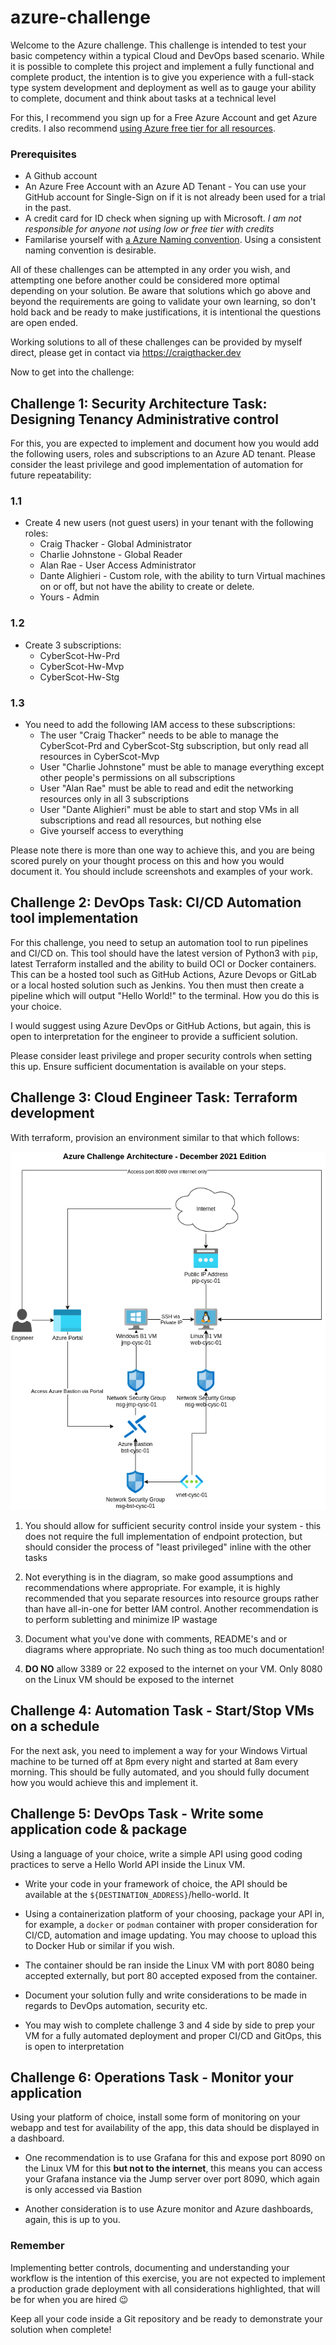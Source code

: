 # azure-challenge

Welcome to the Azure challenge.  This challenge is intended to test your basic competency within a typical Cloud and DevOps based scenario.  While it is possible to complete this project and implement a fully functional and complete product, the intention is to give you experience with a full-stack type system development and deployment as well as to gauge your ability to complete, document and think about tasks at a technical level


For this, I recommend you sign up for a Free Azure Account and get Azure credits.  I also recommend [using Azure free tier for all resources](https://adamtheautomator.com/azure-free/).

### Prerequisites

- A Github account
- An Azure Free Account with an Azure AD Tenant - You can use your GitHub account for Single-Sign on if it is not already been used for a trial in the past.
- A credit card for ID check when signing up with Microsoft.  *I am not responsible for anyone not using low or free tier with credits*
- Familarise yourself with [a Azure Naming convention](https://docs.microsoft.com/en-us/azure/cloud-adoption-framework/ready/azure-best-practices/resource-abbreviations).  Using a consistent naming convention is desirable.

All of these challenges can be attempted in any order you wish, and attempting one before another could be considered more optimal depending on your solution. Be aware that solutions which go above and beyond the requirements are going to validate your own learning, so don't hold back and be ready to make justifications, it is intentional the questions are open ended.

Working solutions to all of these challenges can be provided by myself direct, please get in contact via https://craigthacker.dev

Now to get into the challenge:

## Challenge 1: Security Architecture Task: Designing Tenancy Administrative control

For this, you are expected to implement and document how you would add the following users, roles and subscriptions to an Azure AD tenant. Please consider the least privilege and good implementation of automation for future repeatability:

### 1.1
- Create 4 new users (not guest users) in your tenant with the following roles:
   - Craig Thacker - Global Administrator
   - Charlie Johnstone - Global Reader
   - Alan Rae - User Access Administrator
   - Dante Alighieri - Custom role, with the ability to turn Virtual machines on or off, but not have the ability to create or delete.
   - Yours - Admin

### 1.2
- Create 3 subscriptions:
  - CyberScot-Hw-Prd
  - CyberScot-Hw-Mvp
  - CyberScot-Hw-Stg

### 1.3
- You need to add the following IAM access to these subscriptions:
  - The user "Craig Thacker" needs to be able to manage the CyberScot-Prd and CyberScot-Stg subscription, but only read all resources in CyberScot-Mvp
  - User "Charlie Johnstone" must be able to manage everything except other people's permissions on all subscriptions
  - User "Alan Rae" must be able to read and edit the networking resources only in all 3 subscriptions
  - User "Dante Alighieri" must be able to start and stop VMs in all subscriptions and read all resources, but nothing else
  - Give yourself access to everything

Please note there is more than one way to achieve this, and you are being scored purely on your thought process on this and how you would document it. You should include screenshots and examples of your work.


## Challenge 2: DevOps Task: CI/CD Automation tool implementation

For this challenge, you need to setup an automation tool to run pipelines  and CI/CD on. This tool should have the latest version of Python3 with `pip`, latest Terraform installed and the ability to build OCI or Docker containers.  This can be a hosted tool such as GitHub Actions, Azure Devops or GitLab or a local hosted solution such as Jenkins.  You then must then create a pipeline which will output "Hello World!" to the terminal.  How you do this is your choice.

I would suggest using Azure DevOps or GitHub Actions, but again, this is open to interpretation for the engineer to provide a sufficient solution.

Please consider least privilege and proper security controls when setting this up.  Ensure sufficient documentation is available on your steps.

## Challenge 3: Cloud Engineer Task: Terraform development

With terraform, provision an environment similar to that which follows:

![azure-challenge](docs/img/drawio/azure-challenge.png)

1. You should allow for sufficient security control inside your system - this does not require the full implementation of endpoint protection, but should consider the process of "least privileged" inline with the other tasks
   
2. Not everything is in the diagram, so make good assumptions and recommendations where appropriate. For example, it is highly recommended that you separate resources into resource groups rather than have all-in-one for better IAM control. Another recommendation is to perform subletting and minimize IP wastage

3. Document what you've done with comments, README's and or diagrams where appropriate.  No such thing as too much documentation!

4. **DO NO** allow 3389 or 22 exposed to the internet on your VM. Only 8080 on the Linux VM should be exposed to the internet

## Challenge 4: Automation Task - Start/Stop VMs on a schedule

For the next ask, you need to implement a way for your Windows Virtual machine to be turned off at 8pm every night and started at 8am every morning.  This should be fully automated, and you should fully document how you would achieve this and implement it.


## Challenge 5: DevOps Task - Write some application code & package

Using a language of your choice, write a simple API using good coding practices to serve a Hello World API inside the Linux VM.

- Write your code in your framework of choice, the API should be available at the `${DESTINATION_ADDRESS}`/hello-world. It

- Using a containerization platform of your choosing, package your API in, for example, a `docker` or `podman` container with proper consideration for CI/CD, automation and image updating.  You may choose to upload this to Docker Hub or similar if you wish.

- The container should be ran inside the Linux VM with port 8080 being accepted externally, but port 80 accepted exposed from the container.

- Document your solution fully and write considerations to be made in regards to DevOps automation, security etc.

- You may wish to complete challenge 3 and 4 side by side to prep your VM for a fully automated deployment and proper CI/CD and GitOps, this is open to interpretation

## Challenge 6: Operations Task - Monitor your application

Using your platform of choice, install some form of monitoring on your webapp and test for availability of the app, this data should be displayed in a dashboard.

- One recommendation is to use Grafana for this and expose port 8090 on the Linux VM for this **but not to the internet**, this means you can access your Grafana instance via the Jump server over port 8090, which again is only accessed via Bastion
  
- Another consideration is to use Azure monitor and Azure dashboards, again, this is up to you.



### Remember

Implementing better controls, documenting and understanding your workflow is the intention of this exercise, you are not expected to implement a production grade deployment with all considerations highlighted, that will be for when you are hired :wink:

Keep all your code inside a Git repository and be ready to demonstrate your solution when complete!